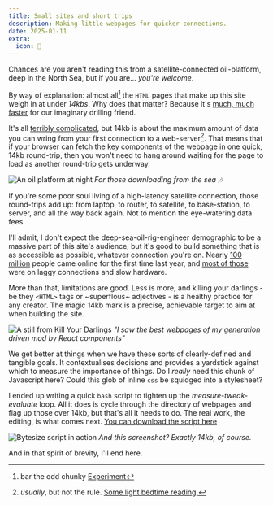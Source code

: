 ```yaml
---
title: Small sites and short trips
description: Making little webpages for quicker connections.
date: 2025-01-11
extra:
  icon: 📡
---
```


Chances are you aren't reading this from a satellite-connected oil-platform, deep in the North Sea, but if you are... *you're welcome*.

By way of explanation: almost all[^1] the `HTML` pages that make up this site weigh in at under *14kbs*. Why does that matter? Because it's [much, much faster](https://endtimes.dev/why-your-website-should-be-under-14kb-in-size/) for our imaginary drilling friend. 

It's all [terribly complicated](https://datatracker.ietf.org/doc/id/draft-ietf-quic-recovery-26.html#section-6.8-3), but 14kb is about the maximum amount of data you can wring from your first connection to a web-server[^2]. That means that if your browser can fetch the key components of the webpage in one quick, 14kb round-trip, then you won't need to hang around waiting for the page to load as another round-trip gets underway. 

![An oil platform at night](/images/oil-platform.webp)
*For those downloading from the sea 🎶*

If you're some poor soul living of a high-latency satellite connection, those round-trips add up: from laptop, to router, to satellite, to base-station, to server, and all the way back again. Not to mention the eye-watering data fees.

I'll admit, I don't expect the deep-sea-oil-rig-engineer demographic to be a massive part of this site's audience, but it's good to build something that is as accessible as possible, whatever connection you're on. Nearly [100 million](https://datareportal.com/reports/digital-2024-deep-dive-the-state-of-internet-adoption) people came online for the first time last year, and [most of those](https://www.ericsson.com/en/reports-and-papers/mobility-report/articles/enabling-internet-for-all) were on laggy connections and slow hardware. 

More than that, limitations are good. Less is more, and killing your darlings - be they `<HTML>` tags or ~superflous~ adjectives - is a healthy practice for any creator. The magic 14kb mark is a precise, achievable target to aim at when building the site. 

![A still from Kill Your Darlings](/images/kill-your-darlings.webp)
*"I saw the best webpages of my generation driven mad by React components"*

We get better at things when we have these sorts of clearly-defined and tangible goals. It contextualises decisions and provides a yardstick against which to measure the importance of things. Do I *really* need this chunk of Javascript here? Could this glob of inline `css` be squidged into a stylesheet?

I ended up writing a quick `bash` script to tighten up the *measure-tweak-evaluate* loop. All it does is cycle through the directory of webpages and flag up those over 14kb, but that's all it needs to do. The real work, the editing, is what comes next. [You can download the script here](/files/bytesize.sh)

![Bytesize script in action](/images/bytesize.webp)
*And this screenshot? Exactly 14kb, of course.*

And in that spirit of brevity, I'll end here.

[^1]: bar the odd chunky [Experiment](/experiments)
[^2]: *usually*, but not the rule. [Some light bedtime reading.](https://datatracker.ietf.org/doc/id/draft-ietf-quic-recovery-26.html)
